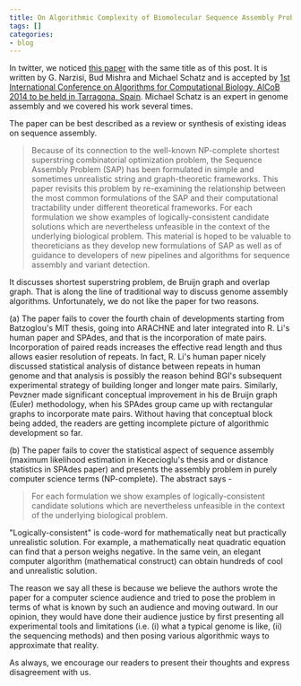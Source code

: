 ```yaml
---
title: On Algorithmic Complexity of Biomolecular Sequence Assembly Problem
tags: []
categories:
- blog
---
```

In twitter, we noticed [this
paper](http://cs.nyu.edu/mishra/PUBLICATIONS/14.ALCOB.pdf) with the same title
as of this post. It is written by G. Narzisi, Bud Mishra and Michael Schatz
and is accepted by [1st International Conference on Algorithms for
Computational Biology, AlCoB 2014 to be held in Tarragona,
Spain](http://grammars.grlmc.com/alcob2014/acceptedpapers.php). Michael Schatz
is an expert in genome assembly and we covered his work several times.
<!--more-->

The paper can be best described as a review or synthesis of existing ideas on
sequence assembly.

> Because of its connection to the well-known NP-complete shortest superstring
combinatorial optimization problem, the Sequence Assembly Problem (SAP) has
been formulated in simple and sometimes unrealistic string and graph-theoretic
frameworks. This paper revisits this problem by re-examining the relationship
between the most common formulations of the SAP and their computational
tractability under different theoretical frameworks. For each formulation we
show examples of logically-consistent candidate solutions which are
nevertheless unfeasible in the context of the underlying biological problem.
This material is hoped to be valuable to theoreticians as they develop new
formulations of SAP as well as of guidance to developers of new pipelines and
algorithms for sequence assembly and variant detection.

It discusses shortest superstring problem, de Bruijn graph and overlap graph.
That is along the line of traditional way to discuss genome assembly
algorithms. Unfortunately, we do not like the paper for two reasons.

(a) The paper fails to cover the fourth chain of developments starting from
Batzoglou's MIT thesis, going into ARACHNE and later integrated into R. Li's
human paper and SPAdes, and that is the incorporation of mate pairs.
Incorporation of paired reads increases the effective read length and thus
allows easier resolution of repeats. In fact, R. Li's human paper nicely
discussed statistical analysis of distance between repeats in human genome and
that analysis is possibly the reason behind BGI's subsequent experimental
strategy of building longer and longer mate pairs. Similarly, Pevzner made
significant conceptual improvement in his de Bruijn graph (Euler) methodology,
when his SPAdes group came up with rectangular graphs to incorporate mate
pairs. Without having that conceptual block being added, the readers are
getting incomplete picture of algorithmic development so far.

(b) The paper fails to cover the statistical aspect of sequence assembly
(maximum likelihood estimation in Kececioglu's thesis and or distance
statistics in SPAdes paper) and presents the assembly problem in purely
computer science terms (NP-complete). The abstract says -

> For each formulation we show examples of logically-consistent candidate
solutions which are nevertheless unfeasible in the context of the underlying
biological problem.

"Logically-consistent" is code-word for mathematically neat but practically
unrealistic solution. For example, a mathematically neat quadratic equation
can find that a person weighs negative. In the same vein, an elegant computer
algorithm (mathematical construct) can obtain hundreds of cool and unrealistic
solution.

The reason we say all these is because we believe the authors wrote the paper
for a computer science audience and tried to pose the problem in terms of what
is known by such an audience and moving outward. In our opinion, they would
have done their audience justice by first presenting all experimental tools
and limitations (i.e. (i) what a typical genome is like, (ii) the sequencing
methods) and then posing various algorithmic ways to approximate that reality.

As always, we encourage our readers to present their thoughts and express
disagreement with us.

